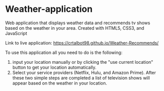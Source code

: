 # Weather-application
Web application that displays weather data and recommends tv shows based on the weather in your area. 
Created with HTML5, CSS3, and JavaScript

Link to live application: https://crtalbot98.github.io/Weather-Recommends/

To use this application all you need to do is the following:
1. input your location manually or by clicking the "use current location" button to get your location automatically. 
2. Select your service providers (Netflix, Hulu, and Amazon Prime).
After these two simple steps are completed a list of television shows will appear based on the weather in your location.
